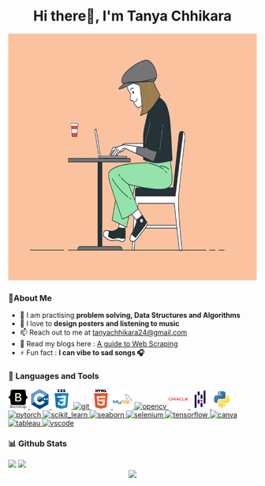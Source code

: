 
<div align = "center" > 
<h1 align="center">Hi there👋, I'm Tanya Chhikara</h1>
</div>
<p align="center">
  <img width="700" height="500" src="https://github.com/TanyaChhikara/TanyaChhikara/blob/main/lottie-000_1_1.gif">
</p>


### 💫About Me
- 🌱 I am practising **problem solving, Data Structures and Algorithms** <br>
- 💬 I love to **design posters and listening to music**<br>
- 📫 Reach out to me at tanyachhikara24@gmail.com<br>
- 📝 Read my blogs here : <a href ="https://zepanalytics.com/blogs/a-guide-to-web-scraping-an-example-hindi-news-website"> A guide to Web Scraping </a>
- ⚡ Fun fact : **I can vibe to sad songs 🎧**
<!-- 💫 Currently exploring blockchain
<br> -->
<!-- ## 🌐 Socials:  
<a href="https://linkedin.com/in/tanyachhikara24" target="_blank">
<img src=https://img.shields.io/badge/linkedin-%231E77B5.svg?&style=for-the-badge&logo=linkedin&logoColor=white alt=linkedin style="margin-bottom: 5px;" />
</a>
<a href="https://medium.com/@tanyachhikara24" target="_blank">
<img src=https://img.shields.io/badge/medium-%23292929.svg?&style=for-the-badge&logo=medium&logoColor=white alt=medium style="margin-bottom: 5px;" />
</a>
<a href="https://www.kaggle.com/tanyachhikara" target="_blank">
<img src=https://img.shields.io/badge/kaggle-%2344BAE8.svg?&style=for-the-badge&logo=kaggle&logoColor=white alt=kaggle style="margin-bottom: 5px;" />
</a>  
   -->

<h3 align="left"> 📌 Languages and Tools</h3>
<p align="left"> <a href="https://getbootstrap.com" target="_blank" rel="noreferrer"> <img src="https://raw.githubusercontent.com/devicons/devicon/master/icons/bootstrap/bootstrap-plain-wordmark.svg" alt="bootstrap" width="40" height="40"/> </a> <a href="https://www.w3schools.com/cpp/" target="_blank" rel="noreferrer"> <img src="https://raw.githubusercontent.com/devicons/devicon/master/icons/cplusplus/cplusplus-original.svg" alt="cplusplus" width="40" height="40"/> </a> <a href="https://www.w3schools.com/css/" target="_blank" rel="noreferrer"> <img src="https://raw.githubusercontent.com/devicons/devicon/master/icons/css3/css3-original-wordmark.svg" alt="css3" width="40" height="40"/> </a> <a href="https://git-scm.com/" target="_blank" rel="noreferrer"> <img src="https://www.vectorlogo.zone/logos/git-scm/git-scm-icon.svg" alt="git" width="40" height="40"/> </a> <a href="https://www.w3.org/html/" target="_blank" rel="noreferrer"> <img src="https://raw.githubusercontent.com/devicons/devicon/master/icons/html5/html5-original-wordmark.svg" alt="html5" width="40" height="40"/> </a> <a href="https://www.mysql.com/" target="_blank" rel="noreferrer"> <img src="https://raw.githubusercontent.com/devicons/devicon/master/icons/mysql/mysql-original-wordmark.svg" alt="mysql" width="40" height="40"/> </a> <a href="https://opencv.org/" target="_blank" rel="noreferrer"> <img src="https://www.vectorlogo.zone/logos/opencv/opencv-icon.svg" alt="opencv" width="40" height="40"/> </a> <a href="https://www.oracle.com/" target="_blank" rel="noreferrer"> <img src="https://raw.githubusercontent.com/devicons/devicon/master/icons/oracle/oracle-original.svg" alt="oracle" width="40" height="40"/> </a> <a href="https://pandas.pydata.org/" target="_blank" rel="noreferrer"> <img src="https://raw.githubusercontent.com/devicons/devicon/2ae2a900d2f041da66e950e4d48052658d850630/icons/pandas/pandas-original.svg" alt="pandas" width="40" height="40"/> </a> <a href="https://www.python.org" target="_blank" rel="noreferrer"> <img src="https://raw.githubusercontent.com/devicons/devicon/master/icons/python/python-original.svg" alt="python" width="40" height="40"/> </a> <a href="https://pytorch.org/" target="_blank" rel="noreferrer"> <img src="https://www.vectorlogo.zone/logos/pytorch/pytorch-icon.svg" alt="pytorch" width="40" height="40"/> </a> <a href="https://scikit-learn.org/" target="_blank" rel="noreferrer"> <img src="https://upload.wikimedia.org/wikipedia/commons/0/05/Scikit_learn_logo_small.svg" alt="scikit_learn" width="40" height="40"/> </a> <a href="https://seaborn.pydata.org/" target="_blank" rel="noreferrer"> <img src="https://seaborn.pydata.org/_images/logo-mark-lightbg.svg" alt="seaborn" width="40" height="40"/> </a> <a href="https://www.selenium.dev" target="_blank" rel="noreferrer"> <img src="https://raw.githubusercontent.com/detain/svg-logos/780f25886640cef088af994181646db2f6b1a3f8/svg/selenium-logo.svg" alt="selenium" width="40" height="40"/> </a> <a href="https://www.tensorflow.org" target="_blank" rel="noreferrer"> <img src="https://www.vectorlogo.zone/logos/tensorflow/tensorflow-icon.svg" alt="tensorflow" width="40" height="40"/> </a>
<a href="https://www.canva.com/" target="_blank" rel="noreferrer"> <img src="https://icongr.am/simple/canva.svg?size=128&color=17bee8&colored=false" alt="canva" width="40" height="40"/> </a> <a href="https://www.tableau.com/" target="_blank" rel="noreferrer"> <img src="https://icongr.am/simple/tableau.svg?size=128&color=2633ed&colored=false" alt="tableau" width="40" height="40"/> </a>  <a href="https://code.visualstudio.com/" target="_blank" rel="noreferrer"> <img src="https://icongr.am/simple/visualstudiocode.svg?size=128&color=63b5ca&colored=false" alt="vscode" width="40" height="40"/> </a> </p>

### 📊 Github Stats
<div>
<img src="https://github-readme-stats-eight-theta.vercel.app/api?username=TanyaChhikara&show_icons=true&count_private=true&theme=dark&include_all_commits=true" />
<!-- <img src="https://github-readme-stats-7fdcrjeu8-tanyachhikara.vercel.app/api?username=TanyaChhikara&show_icons=true&count_private=true&theme=dark&include_all_commits=true" /> -->
<img src="https://github-readme-stats-7fdcrjeu8-tanyachhikara.vercel.app/api/top-langs/?username=TanyaChhikara&layout=compact&theme=dark&display_animations=true&langs_count=10" width = "315"/>
</div>
<div align = "center">
<!-- <img align="center" src = "https://streak-stats.demolab.com/?user=TanyaChhikara&theme=dark" width = "495" >
  <br> <br> -->
<img align="center" src="http://ForTheBadge.com/images/badges/built-with-love.svg">
  </div>
<!-- ![](https://komarev.com/ghpvc/?username=TanyaChhikara) -->
